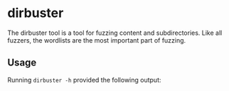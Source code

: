 # dirbuster

The dirbuster tool is a tool for fuzzing content and subdirectories. Like all fuzzers, the wordlists are the most important part of fuzzing.

## Usage

Running `dirbuster -h` provided the following output:
